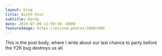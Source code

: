 ```yaml
---
layout: blog
title: Ninth Post
subtitle: Hardy
date: 2019-07-09 11:59:59 -0800
featureImage: https://picsum.photos/1800/909
---
```

This is the post body, where I write about our last chance to party before the Y2K bug destroys us all.
